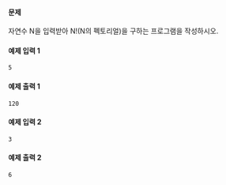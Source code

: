 #### 문제

자연수 N을 입력받아 N!(N의 펙토리얼)을 구하는 프로그램을 작성하시오.

#### 예제 입력 1

```
5
```

#### 예제 출력 1

```
120
```

#### 예제 입력 2

```
3
```

#### 예제 출력 2

```
6
```
